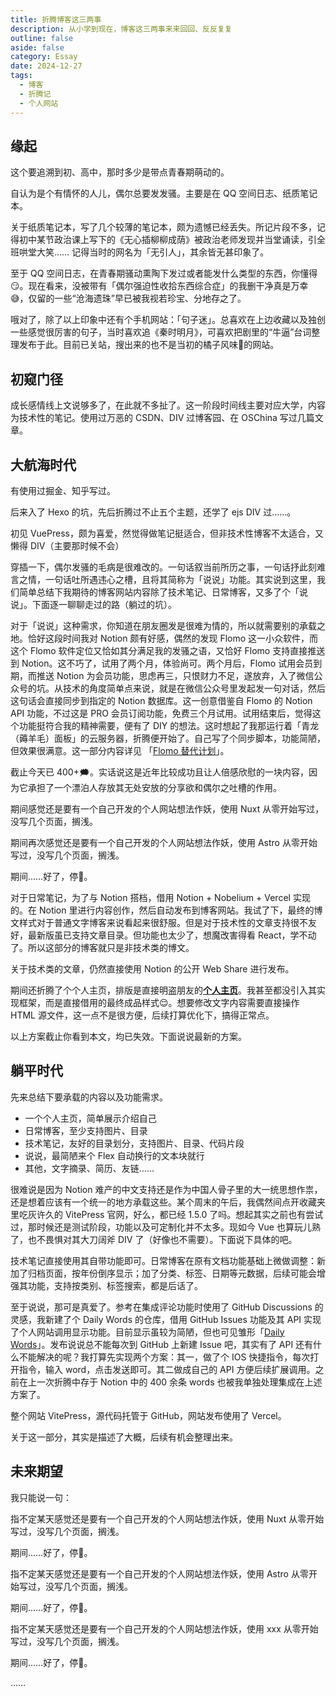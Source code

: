 ```yaml
---
title: 折腾博客这三两事
description: 从小学到现在，博客这三两事来来回回、反反复复
outline: false
aside: false
category: Essay
date: 2024-12-27
tags:
  - 博客
  - 折腾记
  - 个人网站
---
```


<!--@include: ../../../.vitepress/template/PostCommon.md-->

## 缘起

这个要追溯到初、高中，那时多少是带点青春期萌动的。

自认为是个有情怀的人儿，偶尔总要发发骚。主要是在 QQ 空间日志、纸质笔记本。

关于纸质笔记本，写了几个较薄的笔记本，颇为遗憾已经丢失。所记片段不多，记得初中某节政治课上写下的《无心插柳柳成荫》被政治老师发现并当堂诵读，引全班哄堂大笑…… 记得当时的网名为「无引人」，其余皆无甚印象了。

至于 QQ 空间日志，在青春期骚动熏陶下发过或者能发什么类型的东西，你懂得😏。现在看来，没被带有「偶尔强迫性收拾东西综合症」的我删干净真是万幸😅，仅留的一些“沧海遗珠”早已被我视若珍宝、分地存之了。

哦对了，除了以上印象中还有个手机网站：「句子迷」。总喜欢在上边收藏以及独创一些感觉很厉害的句子，当时喜欢追《秦时明月》，可喜欢把剧里的“牛逼”台词整理发布于此。目前已关站，搜出来的也不是当初的橘子风味🍊的网站。

## 初窥门径

成长感情线上文说够多了，在此就不多扯了。这一阶段时间线主要对应大学，内容为技术性的笔记。使用过万恶的 CSDN、DIV 过博客园、在 OSChina 写过几篇文章。

## 大航海时代

有使用过掘金、知乎写过。

后来入了 Hexo 的坑，先后折腾过不止五个主题，还学了 ejs DIV 过……。

初见 VuePress，颇为喜爱，然觉得做笔记挺适合，但非技术性博客不太适合，又懒得 DIV（主要那时候不会）

穿插一下，偶尔发骚的毛病是很难改的。一句话叙当前所历之事，一句话抒此刻难言之情，一句话吐所遇违心之槽，且将其简称为「说说」功能。其实说到这里，我们简单总结下我期待的博客网站内容除了技术笔记、日常博客，又多了个「说说」。下面逐一聊聊走过的路（躺过的坑）。

对于「说说」这种需求，你知道在朋友圈发是很难为情的，所以就需要别的承载之地。恰好这段时间我对 Notion 颇有好感，偶然的发现 Flomo 这一小众软件，而这个 Flomo 软件定位又恰如其分满足我的发骚之语，又恰好 Flomo 支持直接推送到 Notion。这不巧了，试用了两个月，体验尚可。两个月后，Flomo 试用会员到期，而推送 Notion 为会员功能，思虑再三，只恨财力不足，遂放弃，入了微信公众号的坑。从技术的角度简单点来说，就是在微信公众号里发起发一句对话，然后这句话会直接同步到指定的 Notion 数据库。这一创意借鉴自 Flomo 的 Notion API 功能，不过这是 PRO 会员订阅功能，免费三个月试用。试用结束后，觉得这个功能挺符合我的精神需要，便有了 DIY 的想法。这时想起了我那运行着「青龙（薅羊毛）面板」的云服务器，折腾便开始了。自己写了个同步脚本，功能简陋，但效果很满意。这一部分内容详见 「[Flomo 替代计划](https://ikangjia.cn/daily/mess/Flomo%20%E6%9B%BF%E4%BB%A3%E8%AE%A1%E5%88%92.html)」。

截止今天已 400+🗯️。实话说这是近年比较成功且让人倍感欣慰的一块内容，因为它承担了一个漂泊人存放其无处安放的分享欲和偶尔之吐槽的作用。

期间感觉还是要有一个自己开发的个人网站想法作妖，使用 Nuxt 从零开始写过，没写几个页面，搁浅。

期间再次感觉还是要有一个自己开发的个人网站想法作妖，使用 Astro 从零开始写过，没写几个页面，搁浅。

期间……好了，停🤚。

对于日常笔记，为了与 Notion 搭档，借用 Notion + Nobelium + Vercel 实现的。在 Notion 里进行内容创作，然后自动发布到博客网站。我试了下，最终的博文样式对于普通文字博客来说看起来很舒服。但是对于技术性的文章支持很不友好，最新版虽已支持文章目录。但功能也太少了，想魔改害得看 React，学不动了。所以这部分的博客就只是非技术类的博文。

关于技术类的文章，仍然直接使用 Notion 的公开 Web Share 进行发布。

期间还折腾了个个人主页，排版是直接明盗朋友的[**个人主页**](https://varzy.me/)。我甚至都没引入其实现框架，而是直接借用的最终成品样式😌。想要修改文字内容需要直接操作 HTML 源文件，这一点不是很方便，后续打算优化下，搞得正常点。

以上方案截止你看到本文，均已失效。下面说说最新的方案。

## 躺平时代

先来总结下要承载的内容以及功能需求。

- 一个个人主页，简单展示介绍自己
- 日常博客，至少支持图片、目录
- 技术笔记，友好的目录划分，支持图片、目录、代码片段
- 说说，最简陋来个 Flex 自动换行的文本块就行
- 其他，文字摘录、简历、友链……

很难说是因为 Notion 难产的中文支持还是作为中国人骨子里的大一统思想作祟，还是想着应该有一个统一的地方承载这些。某个周末的午后，我偶然间点开收藏夹里吃灰许久的 VitePress 官网，好么，都已经 1.5.0 了吗。想起其实之前也有尝试过，那时候还是测试阶段，功能以及可定制化并不太多。现如今 Vue 也算玩儿熟了，也不畏惧对其大刀阔斧 DIV 了（好像也不需要）。下面说下具体的吧。

技术笔记直接使用其自带功能即可。日常博客在原有文档功能基础上微做调整：新加了归档页面，按年份倒序显示；加了分类、标签、日期等元数据，后续可能会增强其功能，支持按类别、标签搜索，都是后话了。

至于说说，那可是真爱了。参考在集成评论功能时使用了 GitHub Discussions 的灵感，我新建了个 Daily Words 的仓库，借用 GitHub Issues 功能及其 API 实现了个人网站调用显示功能。目前显示虽较为简陋，但也可见雏形「[Daily Words](https://ikangjia.cn/daily-words.html)」。发布说说总不能每次到 GitHub 上新建 Issue 吧，其实有了 API 还有什么不能解决的呢？我打算先实现两个方案：其一，做了个 IOS 快捷指令，每次打开指令，输入 word，点击发送即可。其二做成自己的 API 方便后续扩展调用。之前在上一次折腾中存于 Notion 中的 400 余条 words 也被我单独处理集成在上述方案了。

整个网站 VitePress，源代码托管于 GitHub，网站发布使用了 Vercel。

关于这一部分，其实是描述了大概，后续有机会整理出来。

## 未来期望

我只能说一句：

指不定某天感觉还是要有一个自己开发的个人网站想法作妖，使用 Nuxt 从零开始写过，没写几个页面，搁浅。

期间……好了，停🤚。

指不定某天感觉还是要有一个自己开发的个人网站想法作妖，使用 Astro 从零开始写过，没写几个页面，搁浅。

期间……好了，停🤚。

指不定某天感觉还是要有一个自己开发的个人网站想法作妖，使用 xxx 从零开始写过，没写几个页面，搁浅。

期间……好了，停🤚。

……